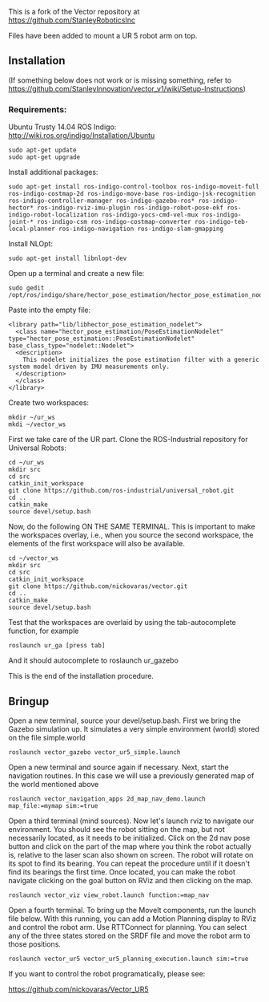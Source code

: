 This is a fork of the Vector repository at https://github.com/StanleyRoboticsInc

Files have been added to mount a UR 5 robot arm on top.

## Installation

(If something below does not work or is missing something, refer to
https://github.com/StanleyInnovation/vector_v1/wiki/Setup-Instructions)

### Requirements:
Ubuntu Trusty 14.04
ROS Indigo:   http://wiki.ros.org/indigo/Installation/Ubuntu

```
sudo apt-get update
sudo apt-get upgrade
```

Install additional packages:

```
sudo apt-get install ros-indigo-control-toolbox ros-indigo-moveit-full ros-indigo-costmap-2d ros-indigo-move-base ros-indigo-jsk-recognition ros-indigo-controller-manager ros-indigo-gazebo-ros* ros-indigo-hector* ros-indigo-rviz-imu-plugin ros-indigo-robot-pose-ekf ros-indigo-robot-localization ros-indigo-yocs-cmd-vel-mux ros-indigo-joint-* ros-indigo-csm ros-indigo-costmap-converter ros-indigo-teb-local-planner ros-indigo-navigation ros-indigo-slam-gmapping
```
Install NLOpt:
```
sudo apt-get install libnlopt-dev
```

Open up a terminal and create a new file:
```
sudo gedit /opt/ros/indigo/share/hector_pose_estimation/hector_pose_estimation_nodelets.xml
```
Paste into the empty file:
```
<library path="lib/libhector_pose_estimation_nodelet">
  <class name="hector_pose_estimation/PoseEstimationNodelet" type="hector_pose_estimation::PoseEstimationNodelet" base_class_type="nodelet::Nodelet">
  <description>
    This nodelet initializes the pose estimation filter with a generic system model driven by IMU measurements only.
  </description>
  </class>
</library>
```

Create two workspaces:
```
mkdir ~/ur_ws
mkdi ~/vector_ws
```

First we take care of the UR part. Clone the ROS-Industrial repository for Universal Robots:

```
cd ~/ur_ws
mkdir src
cd src
catkin_init_workspace
git clone https://github.com/ros-industrial/universal_robot.git
cd ..
catkin_make
source devel/setup.bash
```

Now, do the following ON THE SAME TERMINAL. This is important to make the workspaces overlay, i.e., when you source the second workspace, the elements of the first workspace will also be available.

```
cd ~/vector_ws
mkdir src
cd src
catkin_init_workspace
git clone https://github.com/nickovaras/vector.git
cd ..
catkin_make
source devel/setup.bash
```
Test that the workspaces are overlaid by using the tab-autocomplete function, for example 
```
roslaunch ur_ga [press tab]
```
And it should autocomplete to roslaunch ur_gazebo

This is the end of the installation procedure.


## Bringup


Open a new terminal, source your devel/setup.bash. First we bring the Gazebo simulation up. It simulates a very simple environment (world) stored on the file simple.world
```
roslaunch vector_gazebo vector_ur5_simple.launch
```

Open a new terminal and source again if necessary. Next, start the navigation routines. In this case we will use a previously generated map of the world mentioned above

```
roslaunch vector_navigation_apps 2d_map_nav_demo.launch map_file:=mymap sim:=true
```

Open a third terminal (mind sources). Now let's launch rviz to navigate our environment. You should see the robot sitting on the map, but not necessarily located, as it needs to be initialized. Click on the 2d nav pose button and click on the part of the map where you think the robot actually is, relative to the laser scan also shown on screen. The robot will rotate on its spot to find its bearing. You can repeat the procedure until if it doesn't find its bearings the first time. Once located, you can make the robot navigate clicking on the goal button on RViz and then clicking on the map.
```
roslaunch vector_viz view_robot.launch function:=map_nav
```
Open a fourth terminal. To bring up the MoveIt components, run the launch file below. With this running, you can add a Motion Planning display to RViz and control the robot arm. Use RTTConnect for planning. You can select any of the three states stored on the SRDF file and move the robot arm to those positions.
```
roslaunch vector_ur5 vector_ur5_planning_execution.launch sim:=true
```
If you want to control the robot programatically, please see:

https://github.com/nickovaras/Vector_UR5

